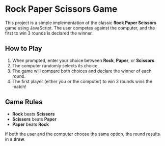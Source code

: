 # Rock Paper Scissors Game

This project is a simple implementation of the classic **Rock Paper Scissors** game using JavaScript. The user competes against the computer, and the first to win 3 rounds is declared the winner.

## How to Play

1. When prompted, enter your choice between **Rock**, **Paper**, or **Scissors**.
2. The computer randomly selects its choice.
3. The game will compare both choices and declare the winner of each round.
4. The first player (either you or the computer) to win 3 rounds wins the match!

## Game Rules

- **Rock** beats **Scissors**
- **Scissors** beats **Paper**
- **Paper** beats **Rock**

If both the user and the computer choose the same option, the round results in a **draw**.

